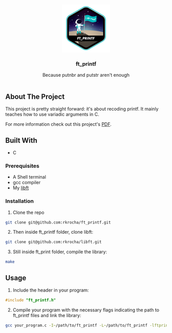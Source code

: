 <br/>
<p align="center">
  <a href="https://github.com/rkrocha/42cursus/blob/master/subjects/01.ft_printf.pdf">
    <img src="https://github.com/rkrocha/42cursus/blob/master/badges/ft_printfe.png" alt="Logo" width="150" height="150">
  </a>

  <h3 align="center">ft_printf</h3>

  <p align="center">
    Because putnbr and putstr aren't enough
    <br/>
    <br/>
  </p>
</p>



## About The Project

This project is pretty straight forward: it's about recoding printf. It mainly teaches how to use variadic arguments in C.

For more information check out this project's [PDF](https://github.com/rkrocha/42cursus/blob/master/subjects/01.ft_printf.pdf).

## Built With

* C

### Prerequisites

* A Shell terminal
* gcc compiler
* My [libft](https://github.com/rkrocha/libft/)

### Installation

1. Clone the repo
```sh
git clone git@github.com:rkrocha/ft_printf.git
```

2. Then inside ft_printf folder, clone libft:
```sh
git clone git@github.com:rkrocha/libft.git
```

3. Still inside ft_print folder, compile the library:
```sh
make
```

## Usage

1. Include the header in your program:
```c
#include "ft_printf.h"
```

2. Compile your program with the necessary flags indicating the path to ft_printf files and link the library:
```sh
gcc your_program.c -I~/path/to/ft_printf -L~/path/to/ft_printf -lftprintf
```